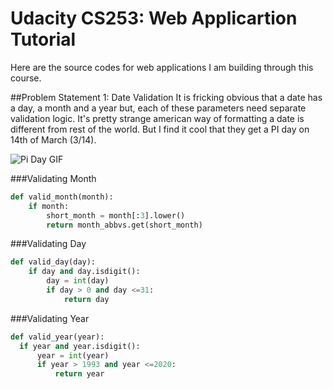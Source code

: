 # Udacity CS253: Web Applicartion Tutorial

Here are the source codes for web applications I am building through this course.

##Problem Statement 1: Date Validation
It is fricking obvious that a date has a day, a month and a year but, each of these parameters need separate validation logic. It's pretty strange american way of formatting a date is different from rest of the world. But I find it cool that they get a PI day on 14th of March (3/14).

![Pi Day GIF](http://i.giphy.com/ZGc7iOdkmloOc.gif)

###Validating Month
```python
def valid_month(month):
    if month:
        short_month = month[:3].lower()
        return month_abbvs.get(short_month)
```

###Validating Day
```python
def valid_day(day):
    if day and day.isdigit():
        day = int(day)
        if day > 0 and day <=31:
            return day
  ```

###Validating Year
  ```python
  def valid_year(year):
    if year and year.isdigit():
        year = int(year)
        if year > 1993 and year <=2020:
            return year
  ```

